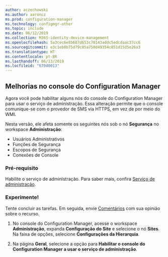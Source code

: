 ```yaml
---
author: aczechowski
ms.author: aaroncz
ms.prod: configuration-manager
ms.technology: configmgr-other
ms.topic: include
ms.date: 06/12/2019
ms.collection: M365-identity-device-management
ms.openlocfilehash: 5a3cec6e85687d653c70143addc5edcdaac37cc6
ms.sourcegitcommit: e3c1eb0b75d79c05a750d49354c851d15d5e26a3
ms.translationtype: HT
ms.contentlocale: pt-BR
ms.lasthandoff: 06/13/2019
ms.locfileid: "67040013"
---
```

## <a name="bkmk_console"></a> Melhorias no console do Configuration Manager

<!--4223683-->

Agora você pode habilitar alguns nós do console do Configuration Manager para usar o serviço de administração. Essa alteração permite que o console comunique-se com o provedor de SMS via HTTPS, em vez de por meio do WMI.

Nesta versão, ele afeta somente os seguintes nós sob o nó **Segurança** no workspace **Administração**:

- Usuários Administrativos
- Funções de Segurança
- Escopos de Segurança
- Conexões de Console

### <a name="prerequisite"></a>Pré-requisito

Habilite o serviço de administração. Para saber mais, confira [Serviço de administração](/sccm/core/plan-design/hierarchy/plan-for-the-sms-provider#bkmk_admin-service).

### <a name="try-it-out"></a>Experimente!

Tente concluir as tarefas. Em seguida, envie [Comentários](/sccm/core/understand/find-help#product-feedback) com sua opinião sobre o recurso.

1. No console do Configuration Manager, acesse o workspace **Administração**, expanda **Configuração do Site** e selecione o nó **Sites**. Na faixa de opções, selecione **Configurações da Hierarquia**.

1. Na página **Geral**, selecione a opção para **Habilitar o console do Configuration Manager a usar o serviço de administração**.
